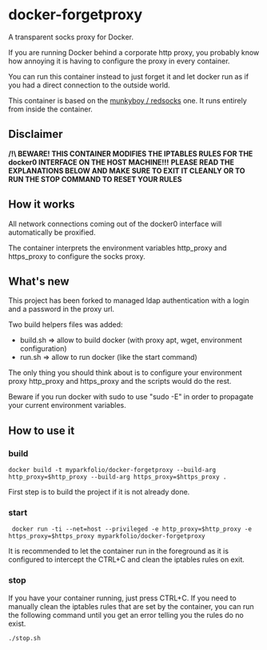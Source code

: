 # docker-forgetproxy

A transparent socks proxy for Docker.

If you are running Docker behind a corporate http proxy, you probably know how annoying it is
having to configure the proxy in every container.

You can run this container instead to just forget it and let docker run as if you had a direct connection
to the outside world.

This container is based on the [munkyboy / redsocks](https://registry.hub.docker.com/u/munkyboy/redsocks/) one.
It runs entirely from inside the container.


## Disclaimer 

**/!\ BEWARE! THIS CONTAINER MODIFIES THE IPTABLES RULES FOR THE docker0 INTERFACE ON THE HOST MACHINE!!!**
**PLEASE READ THE EXPLANATIONS BELOW AND MAKE SURE TO EXIT IT CLEANLY OR TO RUN THE STOP COMMAND TO RESET YOUR RULES**


## How it works

All network connections coming out of the docker0 interface will automatically be proxified.

The container  interprets the environment variables http_proxy and https_proxy to configure the socks proxy. 


## What's new

This project has been forked to managed ldap authentication with a login and a password in the proxy url.

Two build helpers files was added:
 * build.sh => allow to build docker (with proxy apt, wget, environment configuration)
 * run.sh => allow to run docker (like the start command)

The only thing you should think about is to configure your environment proxy http_proxy and https_proxy and the scripts would do the rest.

Beware if you run docker with sudo to use "sudo -E" in order to propagate your current environment variables.
 

## How to use it

### build

    docker build -t myparkfolio/docker-forgetproxy --build-arg http_proxy=$http_proxy --build-arg https_proxy=$https_proxy .

First step is to build the project if it is not already done.

### start

     docker run -ti --net=host --privileged -e http_proxy=$http_proxy -e https_proxy=$https_proxy myparkfolio/docker-forgetproxy

It is recommended to let the container run in the foreground as it is configured to intercept the CTRL+C and clean
the iptables rules on exit.

### stop

If you have your container running, just press CTRL+C.
If you need to manually clean the iptables rules that are set by the container, you can run the following command
until you get an error telling you the rules do no exist.

    ./stop.sh
